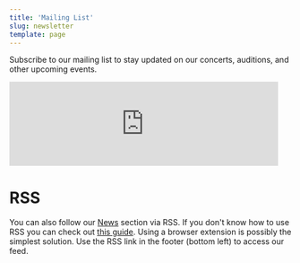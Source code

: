 ```yaml
---
title: 'Mailing List'
slug: newsletter
template: page
---
```


Subscribe to our mailing list to stay updated on our concerts, auditions, and other upcoming events.

<iframe width="480" height="150" src="https://euso.substack.com/embed" frameborder="0" scrolling="no" ></iframe>

# RSS

You can also follow our [News](/news/) section via RSS. If you don't know how to use RSS you can check out [this guide](https://support.gengo.com/hc/en-us/articles/231441187-How-do-I-set-up-and-use-an-RSS-feed-reader-). Using a browser extension is possibly the simplest solution. Use the RSS link in the footer (bottom left) to access our feed.


